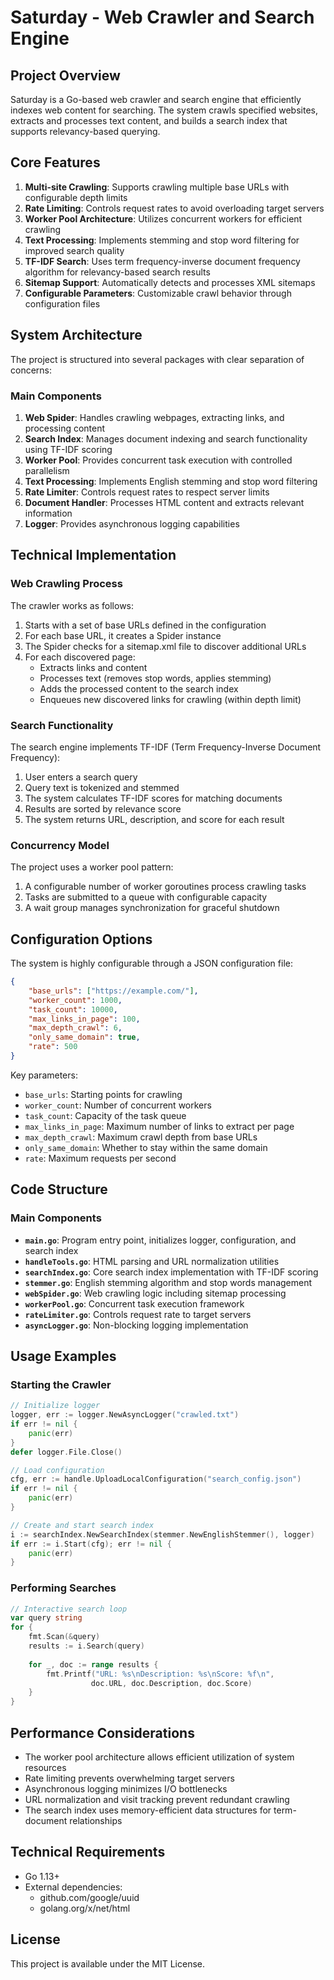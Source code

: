 # Saturday - Web Crawler and Search Engine

## Project Overview

Saturday is a Go-based web crawler and search engine that efficiently indexes web content for searching. The system crawls specified websites, extracts and processes text content, and builds a search index that supports relevancy-based querying.

## Core Features

1. **Multi-site Crawling**: Supports crawling multiple base URLs with configurable depth limits
2. **Rate Limiting**: Controls request rates to avoid overloading target servers
3. **Worker Pool Architecture**: Utilizes concurrent workers for efficient crawling
4. **Text Processing**: Implements stemming and stop word filtering for improved search quality
5. **TF-IDF Search**: Uses term frequency-inverse document frequency algorithm for relevancy-based search results
6. **Sitemap Support**: Automatically detects and processes XML sitemaps
7. **Configurable Parameters**: Customizable crawl behavior through configuration files

## System Architecture

The project is structured into several packages with clear separation of concerns:

### Main Components

1. **Web Spider**: Handles crawling webpages, extracting links, and processing content
2. **Search Index**: Manages document indexing and search functionality using TF-IDF scoring
3. **Worker Pool**: Provides concurrent task execution with controlled parallelism
4. **Text Processing**: Implements English stemming and stop word filtering
5. **Rate Limiter**: Controls request rates to respect server limits
6. **Document Handler**: Processes HTML content and extracts relevant information
7. **Logger**: Provides asynchronous logging capabilities

## Technical Implementation

### Web Crawling Process

The crawler works as follows:

1. Starts with a set of base URLs defined in the configuration
2. For each base URL, it creates a Spider instance
3. The Spider checks for a sitemap.xml file to discover additional URLs
4. For each discovered page:
   - Extracts links and content
   - Processes text (removes stop words, applies stemming)
   - Adds the processed content to the search index
   - Enqueues new discovered links for crawling (within depth limit)

### Search Functionality

The search engine implements TF-IDF (Term Frequency-Inverse Document Frequency):

1. User enters a search query
2. Query text is tokenized and stemmed
3. The system calculates TF-IDF scores for matching documents
4. Results are sorted by relevance score
5. The system returns URL, description, and score for each result

### Concurrency Model

The project uses a worker pool pattern:

1. A configurable number of worker goroutines process crawling tasks
2. Tasks are submitted to a queue with configurable capacity
3. A wait group manages synchronization for graceful shutdown

## Configuration Options

The system is highly configurable through a JSON configuration file:

```json
{
    "base_urls": ["https://example.com/"],
    "worker_count": 1000,
    "task_count": 10000,
    "max_links_in_page": 100,
    "max_depth_crawl": 6,
    "only_same_domain": true,
    "rate": 500
}
```

Key parameters:
- `base_urls`: Starting points for crawling
- `worker_count`: Number of concurrent workers
- `task_count`: Capacity of the task queue
- `max_links_in_page`: Maximum number of links to extract per page
- `max_depth_crawl`: Maximum crawl depth from base URLs
- `only_same_domain`: Whether to stay within the same domain
- `rate`: Maximum requests per second

## Code Structure

### Main Components

- **`main.go`**: Program entry point, initializes logger, configuration, and search index
- **`handleTools.go`**: HTML parsing and URL normalization utilities
- **`searchIndex.go`**: Core search index implementation with TF-IDF scoring
- **`stemmer.go`**: English stemming algorithm and stop words management
- **`webSpider.go`**: Web crawling logic including sitemap processing
- **`workerPool.go`**: Concurrent task execution framework
- **`rateLimiter.go`**: Controls request rate to target servers
- **`asyncLogger.go`**: Non-blocking logging implementation

## Usage Examples

### Starting the Crawler

```go
// Initialize logger
logger, err := logger.NewAsyncLogger("crawled.txt")
if err != nil {
    panic(err)
}
defer logger.File.Close()

// Load configuration
cfg, err := handle.UploadLocalConfiguration("search_config.json")
if err != nil {
    panic(err)
}

// Create and start search index
i := searchIndex.NewSearchIndex(stemmer.NewEnglishStemmer(), logger)
if err := i.Start(cfg); err != nil {
    panic(err)
}
```

### Performing Searches

```go
// Interactive search loop
var query string
for {
    fmt.Scan(&query)
    results := i.Search(query)
    
    for _, doc := range results {
        fmt.Printf("URL: %s\nDescription: %s\nScore: %f\n", 
                  doc.URL, doc.Description, doc.Score)
    }
}
```

## Performance Considerations

- The worker pool architecture allows efficient utilization of system resources
- Rate limiting prevents overwhelming target servers
- Asynchronous logging minimizes I/O bottlenecks
- URL normalization and visit tracking prevent redundant crawling
- The search index uses memory-efficient data structures for term-document relationships

## Technical Requirements

- Go 1.13+
- External dependencies:
  - github.com/google/uuid
  - golang.org/x/net/html

## License

This project is available under the MIT License.